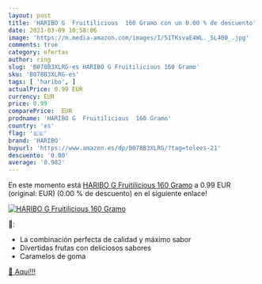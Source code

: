 ```yaml
---
layout: post
title: 'HARIBO G  Fruitilicious  160 Gramo con un 0.00 % de descuento'
date: 2021-03-09 10:58:06
image: 'https://m.media-amazon.com/images/I/51TKsvaE4WL._SL400_.jpg'
comments: true
category: ofertas
author: ring
slug: 'B078B3XLRG-es HARIBO G Fruitilicious 160 Gramo'
sku: 'B078B3XLRG-es'
tags: [ 'haribo', ]
actualPrice: 0.99 EUR
currency: EUR
price: 0.99
comparePrice:  EUR
prodname: 'HARIBO G  Fruitilicious  160 Gramo'
country: 'es'
flag: '🇪🇸'
brand: 'HARIBO'
buyurl: 'https://www.amazon.es/dp/B078B3XLRG/?tag=tolees-21'
descuento: '0.00'
average: '0.982'
---
```


En este momento está [HARIBO G  Fruitilicious  160 Gramo](https://www.amazon.es/dp/B078B3XLRG/?tag=tolees-21) a 0.99 EUR (original:  EUR) (0.00 %  de descuento) en el siguiente enlace!

[![HARIBO G  Fruitilicious  160 Gramo](https://m.media-amazon.com/images/I/51TKsvaE4WL._SL400_.jpg)](https://www.amazon.es/dp/B078B3XLRG/?tag=tolees-21)

🔎:

- La combinación perfecta de calidad y máximo sabor
- Divertidas frutas con deliciosos sabores
- Caramelos de goma

[🛒 Aquí!!!](https://www.amazon.es/dp/B078B3XLRG/?tag=tolees-21)
